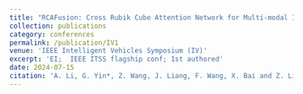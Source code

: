 ```yaml
---
title: "RCAFusion: Cross Rubik Cube Attention Network for Multi-modal Image Fusion of Intelligent Vehicles"
collection: publications
category: conferences
permalink: /publication/IV1
venue: 'IEEE Intelligent Vehicles Symposium (IV)'
excerpt: 'EI;  IEEE ITSS flagship conf; 1st authored'
date: 2024-07-15
citation: 'A. Li, G. Yin*, Z. Wang, J. Liang, F. Wang, X. Bai and Z. Liu, "RCAFusion: Cross Rubik Cube Attention Network for Multi-modal Image Fusion of Intelligent ehicles," IEEE Intelligent Vehicles Symposium (IV), Jeju Island, Korea, 2024, doi: 10.1109/IV55156.2024.10588756. '
---
```

